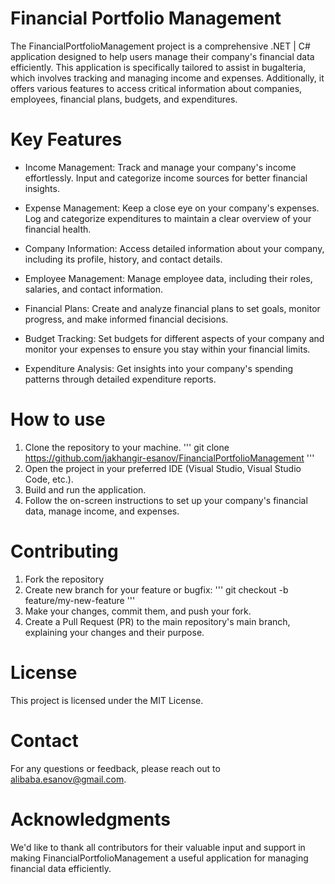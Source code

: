 # Financial Portfolio Management

The FinancialPortfolioManagement project is a comprehensive .NET | C# 
application designed to help users manage their company's financial data efficiently. 
This application is specifically tailored to assist in bugalteria, 
which involves tracking and managing income and expenses. 
Additionally, it offers various features to access critical 
information about companies, employees, financial plans, budgets, and expenditures.

# Key Features

- Income Management: Track and manage your company's income effortlessly. Input and categorize income sources for better financial insights.

- Expense Management: Keep a close eye on your company's expenses. Log and categorize expenditures to maintain a clear overview of your financial health.

- Company Information: Access detailed information about your company, including its profile, history, and contact details.

- Employee Management: Manage employee data, including their roles, salaries, and contact information.

- Financial Plans: Create and analyze financial plans to set goals, monitor progress, and make informed financial decisions.

- Budget Tracking: Set budgets for different aspects of your company and monitor your expenses to ensure you stay within your financial limits.

- Expenditure Analysis: Get insights into your company's spending patterns through detailed expenditure reports.

# How to use

1. Clone the repository to your machine.
''' git clone https://github.com/jakhangir-esanov/FinancialPortfolioManagement '''
2. Open the project in your preferred IDE (Visual Studio, Visual Studio Code, etc.).
3. Build and run the application.
4. Follow the on-screen instructions to set up your company's financial data, manage income, and expenses.

# Contributing

1. Fork the repository
2. Create new branch for your feature or bugfix:
''' git checkout -b feature/my-new-feature '''
3. Make your changes, commit them, and push your fork.
4. Create a Pull Request (PR) to the main repository's main branch, explaining your changes and their purpose.

# License

This project is licensed under the MIT License.

# Contact

For any questions or feedback, please reach out to alibaba.esanov@gmail.com.

# Acknowledgments

We'd like to thank all contributors for their valuable input and support in making FinancialPortfolioManagement a useful application for managing financial data efficiently.

